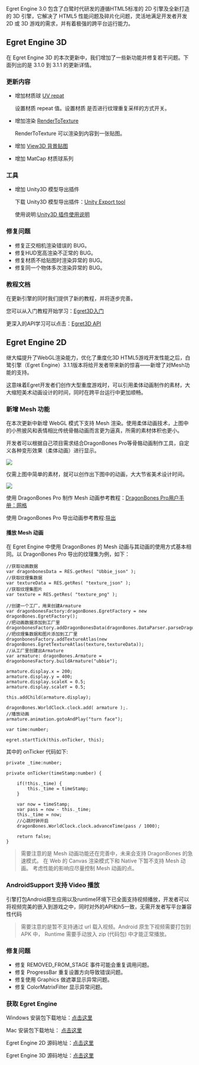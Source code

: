 Egret Engine 3.0 包含了白鹭时代研发的遵循HTML5标准的 2D 引擎及全新打造的 3D 引擎，它解决了 HTML5 性能问题及碎片化问题，灵活地满足开发者开发 2D 或 3D 游戏的需求，并有着极强的跨平台运行能力。

## Egret Engine 3D

在 Egret Engine 3D 的本次更新中，我们增加了一些新功能并修复若干问题。下面列出的是 3.1.0 到 3.1.1 的更新详情。

### 更新内容

* 增加材质球 [UV repat](http://edn.egret.com/cn/apidoc/index/name/egret3d.MaterialBase#repeat)

	设置材质 repeat 值。设置材质 是否进行纹理重复采样的方式开关。

* 增加渲染 [RenderToTexture](http://edn.egret.com/cn/apidoc/index/name/egret3d.RenderTexture)

	RenderToTexture 可以渲染到内容到一张贴图。

* 增加 [View3D 背景贴图](http://edn.egret.com/cn/apidoc/index/name/egret3d.View3D#backImage)

* 增加 MatCap 材质球系列

### 工具

* 增加 Unity3D 模型导出插件

	下载 Unity3D 模型导出插件：[Unity Export tool](https://github.com/egret-labs/egret-3d/tree/rc/3.1.1/ExportTools/unity%20Export%20tool)

	使用说明:[Unity3D 插件使用说明](https://github.com/egret-labs/egret-3d/blob/rc/3.1.1/ExportTools/unity%20Export%20tool/%E6%8F%92%E4%BB%B6%E4%BD%BF%E7%94%A8%E8%AF%B4%E6%98%8E.md)

### 修复问题

* 修复正交相机渲染错误的 BUG。
* 修复HUD宽高渲染不正常的 BUG。
* 修复材质不给贴图时渲染异常的 BUG。
* 修复同一个物体多次渲染异常的 BUG。

### 教程文档

在更新引擎的同时我们提供了新的教程，并将逐步完善。

您可以从入门教程开始学习：[Egret3D入门](http://edn.egret.com/cn/docs/page/906)

更深入的API学习可以点击：[Egret3D API](http://edn.egret.com/cn/apidoc/index/name/egret3d.AlphaMaskMethod)

## Egret Engine 2D

继大幅提升了WebGL渲染能力，优化了重度化3D HTML5游戏开发性能之后，白鹭引擎（Egret  Engine）3.1.1版本将给开发者带来新的惊喜——新增了对Mesh功能的支持。

这意味着Egret开发者们创作大型重度游戏时，可以引用柔体动画制作的素材，大大缩短美术动画设计的时间，同时在跨平台运行中更加顺畅。

### 新增 Mesh 功能

在本次更新中新增 WebGL 模式下支持 Mesh 渲染。使用柔体动画技术，上图中的小熊披风和表情相比传统骨骼动画而言更为逼真，所需的素材体积也更小。

开发者可以根据自己项目需求结合DragonBones Pro等骨骼动画制作工具，自定义各种变形效果（柔体动画）进行显示。

![](574c05d2113e5.png)

仅需上图中简单的素材，就可以创作出下图中的动画，大大节省美术设计时间。

![](574c05d22e811.gif)

使用 DragonBones Pro 制作 Mesh 动画参考教程：[DragonBones Pro用户手册：网格](http://edn.egret.com/cn/docs/page/874)

使用 DragonBones Pro 导出动画参考教程:[导出](http://edn.egret.com/cn/docs/page/386)

#### 播放 Mesh 动画

在 Egret Engine 中使用 DragonBones 的 Mesh 动画与其动画的使用方式基本相同。以 DragonBones Pro 导出的纹理集为例，如下：

``` 
//获取动画数据
var dragonbonesData = RES.getRes( "Ubbie_json" );
//获取纹理集数据
var textureData = RES.getRes( "texture_json" ); 
//获取纹理集图片
var texture = RES.getRes( "texture_png" );

//创建一个工厂，用来创建Armature
var dragonbonesFactory:dragonBones.EgretFactory = new dragonBones.EgretFactory();  
//把动画数据添加到工厂里
dragonbonesFactory.addDragonBonesData(dragonBones.DataParser.parseDragonBonesData(dragonbonesData));
//把纹理集数据和图片添加到工厂里
dragonbonesFactory.addTextureAtlas(new dragonBones.EgretTextureAtlas(texture,textureData));
//从工厂里创建出Armature
var armature: dragonBones.Armature = dragonbonesFactory.buildArmature("ubbie");

armature.display.x = 200;
armature.display.y = 400;
armature.display.scaleX = 0.5;
armature.display.scaleY = 0.5;

this.addChild(armature.display);

dragonBones.WorldClock.clock.add( armature );.
//播放动画
armature.animation.gotoAndPlay("turn face");  

var time:number;

egret.startTick(this.onTicker, this);
```

其中的 onTicker 代码如下:

```
private _time:number;

private onTicker(timeStamp:number) {

    if(!this._time) {
        this._time = timeStamp;
    }

    var now = timeStamp;
    var pass = now - this._time;
    this._time = now;
    //心跳时钟开启
    dragonBones.WorldClock.clock.advanceTime(pass / 1000);

    return false;
}
```

> 需要注意的是 Mesh 动画功能还在完善中，未来会支持 DragonBones 的急速模式。
> 在 Web 的 Canvas 渲染模式下和 Native 下暂不支持 Mesh 动画。
> 考虑性能的影响应尽量控制 Mesh 动画的点。

### AndroidSupport 支持 Video 播放

引擎打包Android原生应用以及runtime环境下已全面支持视频播放，开发者可以将视频完美的嵌入到游戏之中，同时对外的API和h5一致，无需开发者写平台兼容性代码

> 需要注意的是暂不支持通过 url 载入视频。Android 原生下视频需要打包到 APK 中， Runtime 需要手动放入 zip (代码包) 中才能正常播放。

### 修复问题

* 修复 REMOVED_FROM_STAGE 事件可能会重复调用问题。
* 修复 ProgressBar 重复设置方向导致错误问题。
* 修复使用 Graphics 做遮罩显示异常问题。
* 修复 ColorMatrixFilter 显示异常问题。

### 获取 Egret Engine

Windows 安装包下载地址：[点击这里](http://tool.egret-labs.org/EgretEngine/EgretEngine-v3.1.1.exe)

Mac 安装包下载地址：     [点击这里](http://tool.egret-labs.org/EgretEngine/EgretEngine-v3.1.1.dmg)

Egret Engine 2D 源码地址：[点击这里](https://github.com/egret-labs/egret-core/tree/v3.1.1)

Egret Engine 3D 源码地址：[点击这里](https://github.com/egret-labs/egret-3d/tree/rc/3.1.1)




